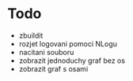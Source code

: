 Todo
=============
- zbuildit
- rozjet logovani pomoci NLogu
- nacitani souboru
- zobrazit jednoduchy graf bez os
- zobrazit graf s osami